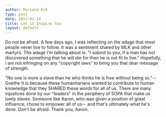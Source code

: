 ```yaml
---
author: Mariana Eck
type: post
date: 2013-01-14
title: Let it Inspire You
layout: default
---
```


Do not be afraid. 
A few days ago, I was reflecting on the adage that most people never live to follow. It was a sentiment shared by MLK and other martyrs. 
The adage I'm talking about is:
"I submit to you, if a man has not discovered something that he will die for then he is not fit to live."
Hopefully, I am not infringing on any "copyright laws" to bring you that dear message of strength.

"No one is more a slave than he who thinks he is free without being so."--Goethe
It is because these humanitarians wanted to contribute to human knowledge that they SHARED these words for all of us. 
There are many injustices done by our "leaders" in the periphery of SOPA that make us lowly slaves. Someone like Aaron, who was given a position of great influence, chose to empower all of us-- and that's ultimately what he's done. 
Don't be afraid.
Thank you, Aaron.